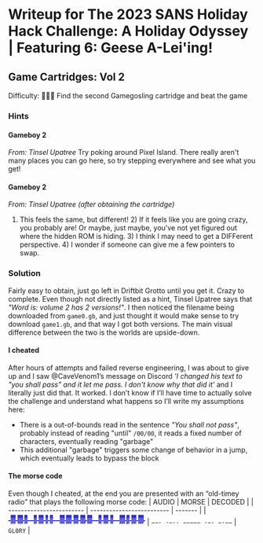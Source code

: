 # Writeup for The 2023 SANS Holiday Hack Challenge: A Holiday Odyssey \| Featuring 6: Geese A-Lei'ing!
## Game Cartridges: Vol 2
Difficulty: :christmas_tree::christmas_tree::christmas_tree:
Find the second Gamegosling cartridge and beat the game

### Hints
#### Gameboy 2
*From: Tinsel Upatree*
Try poking around Pixel Island. There really aren't many places you can go here, so try stepping everywhere and see what you get!
#### Gameboy 2
*From: Tinsel Upatree (after obtaining the cartridge)*
1) This feels the same, but different! 2) If it feels like you are going crazy, you probably are! Or maybe, just maybe, you've not yet figured out where the hidden ROM is hiding. 3) I think I may need to get a DIFFerent perspective. 4) I wonder if someone can give me a few pointers to swap.

### Solution
Fairly easy to obtain, just go left in Driftbit Grotto until you get it. Crazy to complete. Even though not directly listed as a hint, Tinsel Upatree says that *"Word is: volume 2 has 2 versions!"*. I then noticed the filename being downloaded from `game0.gb`, and just thought it would make sense to try download `game1.gb`, and that way I got both versions. The main visual difference between the two is the worlds are upside-down.

#### I cheated
After hours of attempts and failed reverse engineering, I was about to give up and I saw @CaveVenom1’s
message on Discord *'I changed his text to "you shall pass" and it let me pass. I don't know why that did it'* and I literally just did that. It worked. I don’t know if I’ll have time to actually solve the challenge and understand what happens so I’ll write my assumptions here:
* There is a out-of-bounds read in the sentence *"You shall not pass"*, probably instead of reading "until" `/00/00`, it reads a fixed number of characters, eventually reading "garbage"
* This additional "garbage" triggers some change of behavior in a jump, which eventually leads to bypass the block

#### The morse code
Even though I cheated, at the end you are presented with an “old-timey radio” that plays the following morse code:
| AUDIO                    | MORSE                     | DECODED |
| ------------------------ | ------------------------- | ------- |
| ![audio](imgs/audio.png) | `−−· ·−·· −−−−− ·−· −·−−` | `GL0RY` |